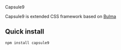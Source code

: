 Capsule9

Capsule9 is extended CSS framework based on [Bulma](https://github.com/jgthms/bulma)


## Quick install

```sh
npm install capsule9
```